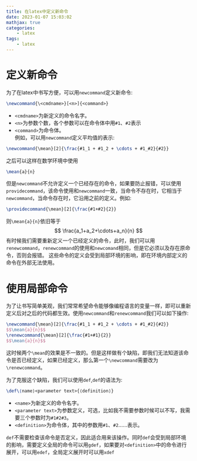 ```yaml
---
title: 在latex中定义新命令
date: 2023-01-07 15:03:02
mathjax: true
categories:
    - latex
tags:
    - latex
---
```


# 定义新命令
为了在latex中书写方便，可以用`newcommand`定义新命令:
```latex
\newcommand{\<cmdname>}[<n>]{<command>}
```
+ `<cmdname>`为新定义的命令名字。  
+ `<n>`为参数个数，各个参数可以在命令体中用`#1`、`#2`表示  
+ `<command>`为命令体。  
例如，可以用`newcommand`定义平均值的表示:
```latex
\newcommand{\mean}[2]{\frac{#1_1 + #1_2 + \cdots + #1_#2}{#2}}
```
之后可以这样在数学环境中使用
```latex
\mean{a}{n}
```
但是`newcommand`不允许定义一个已经存在的命令，如果要防止报错，可以使用`providecommand`，该命令使用和`newcommand`一致，当命令不存在时，它相当于`newcommand`，当命令存在时，它沿用之前的定义。例如:
```latex
\providecommand{\mean}[2]{\frac{#1+#2}{2}}
```
则`\mean{a}{n}`依旧等于
$$ \frac{a_1+a_2+\cdots+a_n}{n} $$
有时候我们需要重新定义一个已经定义的命令，此时，我们可以用`renewcommand`，`renewcommand`的使用和`newcomand`相同，但是它必须以及存在原命令，否则会报错。
这些命令的定义会受到局部环境的影响，即在环境内部定义的命令在外部无法使用。
<!--more-->
# 使用局部命令
为了让书写简单美观，我们常常希望命令能够像编程语言的变量一样，即可以重新定义后对之后的代码都生效。使用`newcommand`和`renewcommand`我们可以如下操作:
```latex
\newcommand{\mean}[2]{\frac{#1_1 + #1_2 + \cdots + #1_#2}{#2}}
$$\mean{a}{n}$$
\renewcommand{\mean}[2]{\frac{#1+#1}{2}}
$$\mean{a}{n}$$
```
这时候两个`\mean`的效果是不一致的。但是这样做有个缺陷，即我们无法知道该命令是否已经定义，如果已经定义，那么第一个`\newcommand`需要改为`\renewcommand`。  

为了克服这个缺陷，我们可以使用`def`,`def`的语法为:
```latex
\def\⟨name⟩<parameter text>{⟨definition⟩}
```
* `<name>`为新定义的命令名字。  
* `<parameter text>`为参数定义，可选，比如我不需要参数时候可以不写，我需要三个参数时为`#1#2#3`。  
* `<definition>`为命令体，其中的参数用`#1`、`#2`……表示。  

`def`不需要检查该命令是否定义，因此适合用来该操作。同时`def`会受到局部环境的影响，需要定义全局的命令可以用`gdef`，如果要对`<definition>`中的命令进行展开，可以用`edef`，全局定义展开时可以用`xdef`

